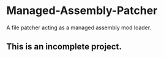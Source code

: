 # Managed-Assembly-Patcher
A file patcher acting as a managed assembly mod loader.

## This is an incomplete project.
